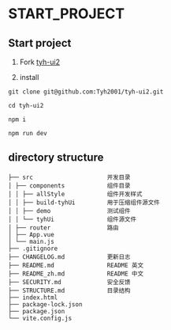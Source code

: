 # START_PROJECT

## Start project

1. Fork [tyh-ui2](https://github.com/Tyh2001/tyh-ui2)

2. install

```shell
git clone git@github.com:Tyh2001/tyh-ui2.git

cd tyh-ui2

npm i

npm run dev
```

## directory structure

```
├── src                     开发目录
│ ├── components            组件目录
│ │ ├── allStyle            组件开发样式
│ │ ├── build-tyhUi         用于压缩组件源文件
│ │ ├── demo                测试组件
│ │ └── tyhUi               组件源文件
│ ├── router                路由
│ ├── App.vue
│ └── main.js
├── .gitignore
├── CHANGELOG.md            更新日志
├── README.md               README 英文
├── README_zh.md            README 中文
├── SECURITY.md             安全反馈
├── STRUCTURE.md            目录结构
├── index.html
├── package-lock.json
├── package.json
└── vite.config.js
```
